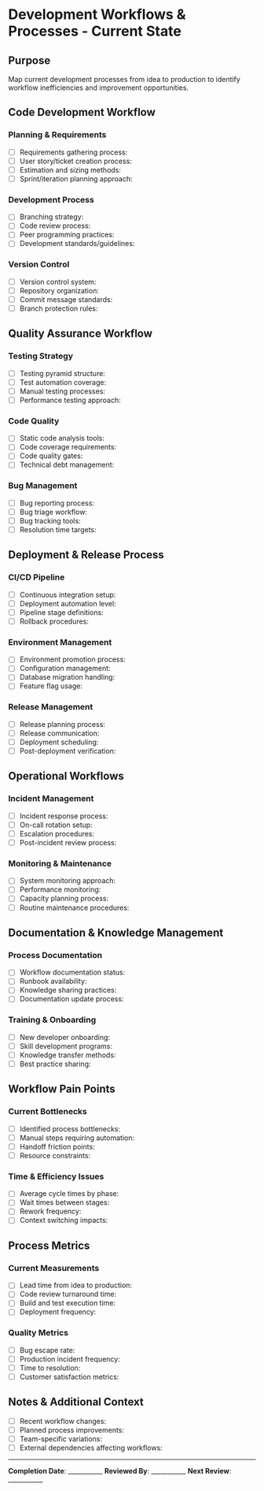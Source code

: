 # Development Workflows & Processes - Current State

## Purpose
Map current development processes from idea to production to identify workflow inefficiencies and improvement opportunities.

## Code Development Workflow

### Planning & Requirements
- [ ] Requirements gathering process:
- [ ] User story/ticket creation process:
- [ ] Estimation and sizing methods:
- [ ] Sprint/iteration planning approach:

### Development Process
- [ ] Branching strategy:
- [ ] Code review process:
- [ ] Peer programming practices:
- [ ] Development standards/guidelines:

### Version Control
- [ ] Version control system:
- [ ] Repository organization:
- [ ] Commit message standards:
- [ ] Branch protection rules:

## Quality Assurance Workflow

### Testing Strategy
- [ ] Testing pyramid structure:
- [ ] Test automation coverage:
- [ ] Manual testing processes:
- [ ] Performance testing approach:

### Code Quality
- [ ] Static code analysis tools:
- [ ] Code coverage requirements:
- [ ] Code quality gates:
- [ ] Technical debt management:

### Bug Management
- [ ] Bug reporting process:
- [ ] Bug triage workflow:
- [ ] Bug tracking tools:
- [ ] Resolution time targets:

## Deployment & Release Process

### CI/CD Pipeline
- [ ] Continuous integration setup:
- [ ] Deployment automation level:
- [ ] Pipeline stage definitions:
- [ ] Rollback procedures:

### Environment Management
- [ ] Environment promotion process:
- [ ] Configuration management:
- [ ] Database migration handling:
- [ ] Feature flag usage:

### Release Management
- [ ] Release planning process:
- [ ] Release communication:
- [ ] Deployment scheduling:
- [ ] Post-deployment verification:

## Operational Workflows

### Incident Management
- [ ] Incident response process:
- [ ] On-call rotation setup:
- [ ] Escalation procedures:
- [ ] Post-incident review process:

### Monitoring & Maintenance
- [ ] System monitoring approach:
- [ ] Performance monitoring:
- [ ] Capacity planning process:
- [ ] Routine maintenance procedures:

## Documentation & Knowledge Management

### Process Documentation
- [ ] Workflow documentation status:
- [ ] Runbook availability:
- [ ] Knowledge sharing practices:
- [ ] Documentation update process:

### Training & Onboarding
- [ ] New developer onboarding:
- [ ] Skill development programs:
- [ ] Knowledge transfer methods:
- [ ] Best practice sharing:

## Workflow Pain Points

### Current Bottlenecks
- [ ] Identified process bottlenecks:
- [ ] Manual steps requiring automation:
- [ ] Handoff friction points:
- [ ] Resource constraints:

### Time & Efficiency Issues
- [ ] Average cycle times by phase:
- [ ] Wait times between stages:
- [ ] Rework frequency:
- [ ] Context switching impacts:

## Process Metrics

### Current Measurements
- [ ] Lead time from idea to production:
- [ ] Code review turnaround time:
- [ ] Build and test execution time:
- [ ] Deployment frequency:

### Quality Metrics
- [ ] Bug escape rate:
- [ ] Production incident frequency:
- [ ] Time to resolution:
- [ ] Customer satisfaction metrics:

## Notes & Additional Context
- [ ] Recent workflow changes:
- [ ] Planned process improvements:
- [ ] Team-specific variations:
- [ ] External dependencies affecting workflows:

---
**Completion Date**: ___________
**Reviewed By**: ___________
**Next Review**: ___________
